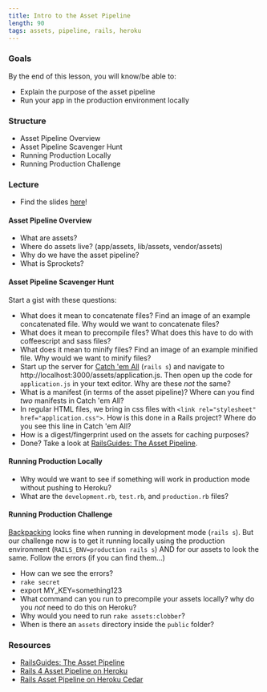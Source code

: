 ```yaml
---
title: Intro to the Asset Pipeline
length: 90
tags: assets, pipeline, rails, heroku
---
```


### Goals

By the end of this lesson, you will know/be able to:

* Explain the purpose of the asset pipeline
* Run your app in the production environment locally

### Structure

* Asset Pipeline Overview
* Asset Pipeline Scavenger Hunt
* Running Production Locally
* Running Production Challenge

### Lecture

* Find the slides [here](https://www.dropbox.com/s/910ifbqmy22l7ua/intro-asset-pipeline.pdf?dl=0)!

#### Asset Pipeline Overview

* What are assets?
* Where do assets live? (app/assets, lib/assets, vendor/assets)
* Why do we have the asset pipeline?
* What is Sprockets?

#### Asset Pipeline Scavenger Hunt

Start a gist with these questions:

* What does it mean to concatenate files? Find an image of an example concatenated file. Why would we want to concatenate files?
* What does it mean to precompile files? What does this have to do with coffeescript and sass files?
* What does it mean to minify files? Find an image of an example minified file. Why would we want to minify files?
* Start up the server for [Catch 'em All](https://github.com/rwarbelow/catch-em-all) (`rails s`) and navigate to http://localhost:3000/assets/application.js. Then open up the code for `application.js` in your text editor. Why are these *not* the same?
* What is a manifest (in terms of the asset pipeline)? Where can you find *two* manifests in Catch 'em All?
* In regular HTML files, we bring in css files with `<link rel="stylesheet" href="application.css">`. How is this done in a Rails project? Where do you see this line in Catch 'em All?
* How is a digest/fingerprint used on the assets for caching purposes?
* Done? Take a look at [RailsGuides: The Asset Pipeline](http://guides.rubyonrails.org/asset_pipeline.html).

#### Running Production Locally

* Why would we want to see if something will work in production mode without pushing to Heroku?
* What are the `development.rb`, `test.rb`, and `production.rb` files?

#### Running Production Challenge

[Backpacking](https://github.com/turingschool/backpacking) looks fine when running in development mode (`rails s`). But our challenge now is to get it running locally using the production environment (`RAILS_ENV=production rails s`) AND for our assets to look the same. Follow the errors (if you can find them...)

* How can we see the errors?
* `rake secret`
* export MY_KEY=something123
* What command can you run to precompile your assets locally? why do you *not* need to do this on Heroku?
* Why would you need to run `rake assets:clobber`?
* When is there an `assets` directory inside the `public` folder?

### Resources

* [RailsGuides: The Asset Pipeline](http://guides.rubyonrails.org/asset_pipeline.html)
* [Rails 4 Asset Pipeline on Heroku](https://devcenter.heroku.com/articles/rails-4-asset-pipeline)
* [Rails Asset Pipeline on Heroku Cedar](https://devcenter.heroku.com/articles/rails-asset-pipeline)
